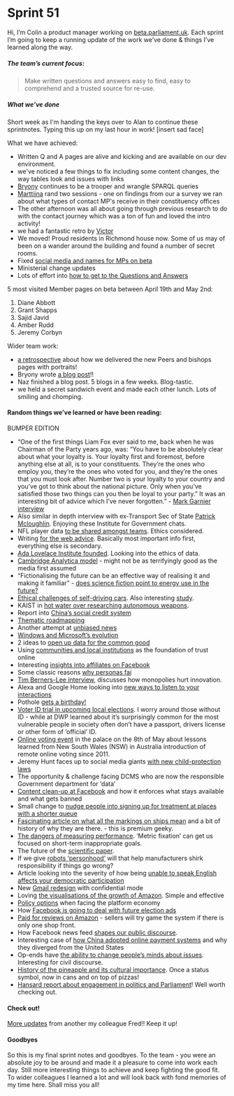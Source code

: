 # Sprint 51

Hi, I’m Colin a product manager working on [beta.parliament.uk](https://beta.parliament.uk/). Each sprint I’m going to keep a running update of the work we’ve done & things I’ve learned along the way.

##### The team’s current focus:
> Make written questions and answers easy to find, easy to comprehend and a trusted source for re-use.

##### What we’ve done
Short week as I'm handing the keys over to Alan to continue these sprintnotes. Typing this up on my last hour in work! [insert sad face]

What we have achieved:
* Written Q and A pages are alive and kicking and are available on our dev environment.
* we've noticed a few things to fix including some content changes, the way tables look and issues with links
* [Bryony](https://twitter.com/bryonywatson1?lang=en) continues to be a trooper and wrangle SPARQL queries
* [Marttiina](https://twitter.com/marttiinak?lang=en) rand two sessions - one on findings from our a survey we ran about what types of contact MP's receive in their constituency offices
* The other afternoon was all about going through previous research to do with the contact journey which was a ton of fun and loved the intro activity!
* we had a fantastic retro by [Victor](https://twitter.com/_victorhwang?lang=en)
* We moved! Proud residents in Richmond house now. Some of us may of been on a wander around the building and found a number of secret rooms.
* Fixed [social media and names for MPs on beta](https://beta.parliament.uk/people/jlAAlWAo)
* Ministerial change updates
* Lots of effort into [how to get to the Questions and Answers](https://pds-pugin-waheedj.herokuapp.com/templates/members/written-questions/answers/) 

5 most visited Member pages on beta between April 19th and May 2nd:
1. Diane Abbott 
2. Grant Shapps 
3. Sajid Javid
4. Amber Rudd 
5. Jeremy Corbyn

Wider team work:
* [a retrospective](https://twitter.com/DigiBungalow/status/991667952708739073) about how we delivered the new Peers and bishops pages with portraits!
* Bryony wrote [a blog post](https://pds.blog.parliament.uk/2018/04/30/bath-ruby-immersing-ourselves-in-the-world-of-ruby/)!!
* Naz finished a blog post. 5 blogs in a few weeks. Blog-tastic.
* we held a secret sandwich event and made each other lunch. Lots of smiling and chomping.

#### Random things we’ve learned or have been reading:
BUMPER EDITION
* “One of the first things Liam Fox ever said to me, back when he was Chairman of the Party years ago, was: “You have to be absolutely clear about what your loyalty is. Your loyalty first and foremost, before anything else at all, is to your constituents. They’re the ones who employ you, they’re the ones who voted for you, and they’re the ones that you must look after. Number two is your loyalty to your country and you’ve got to think about the national picture. Only when you’ve satisfied those two things can you then be loyal to your party.” It was an interesting bit of advice which I’ve never forgotten.” - [Mark Garnier interview](https://www.instituteforgovernment.org.uk/ministers-reflect/person/mark-garnier/)
* Also similar in depth interview with ex-Transport Sec of State [Patrick Mcloughlin](https://www.instituteforgovernment.org.uk/ministers-reflect/person/patrick-mcloughlin/?inf_contact_key=c2387e2fab117c011df970bfe7fe6840d376a81d676bda3ed322549412dd2010). Enjoying these Institute for Government chats.
* NFL player data [to be shared amongst teams](https://www.wired.com/story/the-tricky-ethics-of-the-nfls-new-open-data-policy/). Ethics considered.
* Writing [for the web advice](https://www.nngroup.com/articles/inverted-pyramid). Basically most important info first, everything else is secondary.
* [Ada Lovelace Institute founded](https://www.computerweekly.com/news/252437755/5m-Ada-Lovelace-Institute-launched-to-look-into-data-ethics). Looking into the ethics of data. 
* [Cambridge Analytica model](http://www.niemanlab.org/2018/03/this-is-how-cambridge-analyticas-facebook-targeting-model-really-worked-according-to-the-person-who-built-it/) - might not be as terrifyingly good as the media first assumed
* “Fictionalising the future can be an effective way of realising it and making it familiar” - [does science fiction point to energy use in the future?](https://aeon.co/essays/how-science-fiction-feeds-the-fuel-solutions-of-the-future)
* [Ethical challenges of self-driving cars](https://theconversation.com/the-everyday-ethical-challenges-of-self-driving-cars-92710). Also interesting [study](https://www.forbes.com/sites/oliversmith/2018/03/21/the-results-of-the-biggest-global-study-on-driverless-car-ethics-are-in/#59d68f624a9f).
* KAIST in [hot water over researching autonomous weapons](https://www.theguardian.com/technology/2018/apr/05/killer-robots-south-korea-university-boycott-artifical-intelligence-hanwha).
* Report into [China’s social credit system](http://foreignpolicy.com/2018/04/03/life-inside-chinas-social-credit-laboratory/)
* [Thematic roadmapping](https://medium.com/pminsider/avoid-roadmapping-pitfalls-by-focusing-on-problems-not-solutions-77d6f650b808)
* Another attempt at [unbiased news](https://knowherenews.com/about/product)
* [Windows and Microsoft’s evolution](https://stratechery.com/2018/the-end-of-windows/)
* 2 ideas to [open up data for the common good](https://www.nature.com/articles/d41586-018-03912-z)
* Using [communities and local institutions](https://blogs.wsj.com/cio/2018/04/03/digital-identity-is-broken-heres-a-way-to-fix-it/) as the foundation of trust online
* Interesting [insights into affiliates on Facebook](https://www.bloomberg.com/news/features/2018-03-27/ad-scammers-need-suckers-and-facebook-helps-find-them)
* Some classic reasons [why personas fai](https://www.nngroup.com/articles/why-personas-fail/?utm_source=Alertbox&utm_campaign=f5a340c388-NNgQuarterly_10Jan2018_UW&utm_medium=email&utm_term=0_7f29a2b335-f5a340c388-40413137)
* [Tim Berners-Lee interview](http://hosted.ap.org/dynamic/stories/U/US_INSIDER_QA_WEB_INVENTOR?SITE=AP&SECTION=HOME&TEMPLATE=DEFAULT), discusses how monopolies hurt innovation. 
* Alexa and Google Home looking into [new ways to listen to your interactions](https://www.nytimes.com/2018/03/31/business/media/amazon-google-privacy-digital-assistants.html)
* Pothole [gets a birthday!](https://inews.co.uk/news/uk/residents-mark-one-year-anniversary-of-a-pothole-with-impromptu-birthday-party/)
* [Voter ID trial in upcoming local elections](https://democracyclub.org.uk/blog/2018/03/19/voter-id-what-voter-id-who/). I worry around those without ID - while at DWP learned about it’s surprisingly common for the most vulnerable people in society often don’t have a passport, drivers license or other form of ‘official’ ID.
* [Online voting event](https://www.eventbrite.co.uk/e/online-voting-lessons-from-australias-ivote-project-tickets-44144336900) in the palace on the 8th of May about lessons learned from New South Wales (NSW) in Australia introduction of remote online voting since 2011.
* Jeremy Hunt faces up to social media giants [with new child-protection laws](http://www.bbc.co.uk/news/uk-43853678)
* The opportunity & challenge facing DCMS who are now the responsible Government department for ‘data’
* [Content clean-up at Facebook](https://www.ft.com/content/fc9aa36c-4727-11e8-8ee8-cae73aab7ccb) and how it enforces what stays available and what gets banned
* Small change to [nudge people into signing up for treatment at places with a shorter queue](https://www.linkedin.com/pulse/using-behavioural-science-reduce-waiting-times-health-hallsworth/) 
* [Fascinating article on what all the markings on ships mean](https://www.hakaimagazine.com/videos-visuals/the-secret-language-of-ships/) and a bit of history of why they are there. - this is premium geeky.
* [The dangers of measuring performance](https://aeon.co/ideas/against-metrics-how-measuring-performance-by-numbers-backfires). ‘Metric fixation’ can get us focused on short-term inappropriate goals.
* The future of the [scientific paper](https://www.theatlantic.com/science/archive/2018/04/the-scientific-paper-is-obsolete/556676/).
* If we give [robots ‘personhood’](https://www.politico.eu/article/europe-divided-over-robot-ai-artificial-intelligence-personhood/) will that help manufacturers shirk responsibility if things go wrong?
* Article looking into the severity of how being [unable to speak English affects your democratic participation](https://webrootsdemocracy.org/2018/04/13/the-local-elections-and-language-discrimination/)
* New [Gmail redesign](https://www.theguardian.com/technology/2018/apr/25/google-gmail-new-ai-confidential-mode-features-smart-replies-greater-offline-access-expiring-emails-improved-safety-features-headline-redesign) with confidential mode
* Loving [the visualisations of the growth of Amazon](https://www.theguardian.com/technology/ng-interactive/2018/apr/24/bezoss-empire-how-amazon-became-the-worlds-biggest-retailer). Simple and effective
* [Policy options](https://voxeu.org/article/safeguarding-public-interests-platform-economy) when facing the platform economy
* How [Facebook is going to deal with future election ads](http://www.bbc.co.uk/news/technology-43902072)
* [Paid for reviews on Amazon](https://www.washingtonpost.com/business/economy/how-merchants-secretly-use-facebook-to-flood-amazon-with-fake-reviews/2018/04/23/5dad1e30-4392-11e8-8569-26fda6b404c7_story.html?noredirect=on&utm_term=.454a41945a52) - sellers will try game the system if there is only one shop front.
* How Facebook news feed [shapes our public discourse](https://webfoundation.org/research/the-invisible-curation-of-content-facebooks-news-feed-and-our-information-diets/).
* Interesting case of [how China adopted online payment systems](https://piie.com/blogs/china-economic-watch/how-china-leapfrogged-ahead-united-states-fintech-race) and why they diverged from the United States  
* Op-ends have [the ability to change people’s minds about issues](https://news.yale.edu/2018/04/24/study-shows-newspaper-op-eds-change-minds). Interesting for civil discourse.
* [History of the pineapple and its cultural importance](https://www.theparisreview.org/blog/2018/04/25/the-strange-history-of-the-king-pine/). Once a status symbol, now in cans and on top of pizzas!
* [Hansard report about engagement in politics and Parliament](https://www.hansardsociety.org.uk/publications/audit-of-political-engagement-15-2018)! Well worth checking out.

#### Check out!
[More updates](https://ukparliament.github.io/sprintnotes.outputs/) from another my colleague Fred!! Keep it up! 

#### Goodbyes
So this is my final sprint notes and goodbyes. To the team - you were an absolute joy to be around and made it a pleasure to come into work each day. Still more interesting things to achieve and keep fighting the good fit. To wider colleagues I learned a lot and will look back with fond memories of my time here. Shall miss you all!

